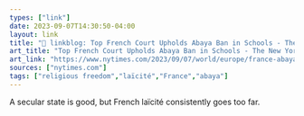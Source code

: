 ```yaml
---
types: ["link"]
date: 2023-09-07T14:30:50-04:00
layout: link
title: "🔗 linkblog: Top French Court Upholds Abaya Ban in Schools - The New York Times'"
art_title: "Top French Court Upholds Abaya Ban in Schools - The New York Times"
art_link: "https://www.nytimes.com/2023/09/07/world/europe/france-abaya-muslims-school.html"
sources: ["nytimes.com"]
tags: ["religious freedom","laïcité","France","abaya"]
---
```

A secular state is good, but French laïcité consistently goes too far.  
 
